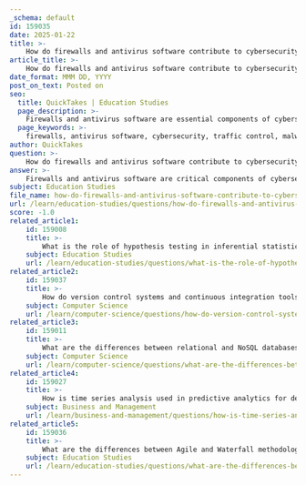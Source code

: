 ```yaml
---
_schema: default
id: 159035
date: 2025-01-22
title: >-
    How do firewalls and antivirus software contribute to cybersecurity?
article_title: >-
    How do firewalls and antivirus software contribute to cybersecurity?
date_format: MMM DD, YYYY
post_on_text: Posted on
seo:
  title: QuickTakes | Education Studies
  page_description: >-
    Firewalls and antivirus software are essential components of cybersecurity, protecting systems and networks by controlling traffic, blocking unauthorized access, detecting and removing malware, and providing real-time protection against potential cyber threats.
  page_keywords: >-
    firewalls, antivirus software, cybersecurity, traffic control, malware detection, real-time protection, network security, unauthorized access, data breaches, malware, system performance, heuristic analysis, security updates, multi-layered security, cyber threats
author: QuickTakes
question: >-
    How do firewalls and antivirus software contribute to cybersecurity?
answer: >-
    Firewalls and antivirus software are critical components of cybersecurity, each serving distinct but complementary roles in protecting computer systems, networks, and data from various cyber threats.\n\n### Firewalls\n\n1. **Traffic Control**: Firewalls act as a barrier between a trusted internal network and untrusted external networks (like the internet). They monitor and control incoming and outgoing network traffic based on predetermined security rules. By blocking unauthorized access and filtering out potentially harmful traffic, firewalls help prevent attacks such as unauthorized access and data breaches.\n\n2. **Blocking Malicious Traffic**: Firewalls can block unwanted network traffic, which reduces the likelihood of malware installation. By preventing unauthorized connections, they help protect systems from external threats.\n\n3. **Network Security**: Firewalls contribute to overall network security by creating a secure infrastructure for devices and applications to operate. They can be hardware-based, software-based, or a combination of both, and are essential for maintaining the integrity of the network.\n\n### Antivirus Software\n\n1. **Malware Detection and Removal**: The primary function of antivirus software is to identify and eliminate malicious software (malware), including viruses, worms, Trojans, and spyware. It scans files and programs for known threats and can also detect suspicious behavior indicative of new or unknown malware through heuristic analysis.\n\n2. **Real-Time Protection**: Antivirus software provides continuous monitoring of the system, ensuring that threats are detected and addressed as they occur. This real-time protection is crucial for preventing malware from infecting devices.\n\n3. **Regular Updates**: To remain effective against evolving malware threats, antivirus software requires regular updates. These updates ensure that the software's database of known threats is current, allowing it to detect the latest malware.\n\n4. **Additional Security Features**: Many antivirus solutions come with extra features, such as firewalls, password managers, and tools for protecting against ransomware and phishing attacks. This multi-layered approach enhances overall security.\n\n5. **System Performance Monitoring**: Some antivirus programs monitor system performance and can alert users to potential issues caused by malware, such as unusual spikes in CPU or memory usage.\n\n### Conclusion\n\nIn summary, firewalls and antivirus software work together to create a robust cybersecurity framework. Firewalls protect the network perimeter by controlling traffic and blocking unauthorized access, while antivirus software focuses on detecting and removing malware within the system. Together, they help safeguard sensitive data and maintain the integrity of computer systems against a wide range of cyber threats.
subject: Education Studies
file_name: how-do-firewalls-and-antivirus-software-contribute-to-cybersecurity.md
url: /learn/education-studies/questions/how-do-firewalls-and-antivirus-software-contribute-to-cybersecurity
score: -1.0
related_article1:
    id: 159008
    title: >-
        What is the role of hypothesis testing in inferential statistics?
    subject: Education Studies
    url: /learn/education-studies/questions/what-is-the-role-of-hypothesis-testing-in-inferential-statistics
related_article2:
    id: 159037
    title: >-
        How do version control systems and continuous integration tools support software development?
    subject: Computer Science
    url: /learn/computer-science/questions/how-do-version-control-systems-and-continuous-integration-tools-support-software-development
related_article3:
    id: 159011
    title: >-
        What are the differences between relational and NoSQL databases, and when would you use each?
    subject: Computer Science
    url: /learn/computer-science/questions/what-are-the-differences-between-relational-and-nosql-databases-and-when-would-you-use-each
related_article4:
    id: 159027
    title: >-
        How is time series analysis used in predictive analytics for demand forecasting?
    subject: Business and Management
    url: /learn/business-and-management/questions/how-is-time-series-analysis-used-in-predictive-analytics-for-demand-forecasting
related_article5:
    id: 159036
    title: >-
        What are the differences between Agile and Waterfall methodologies in software development?
    subject: Education Studies
    url: /learn/education-studies/questions/what-are-the-differences-between-agile-and-waterfall-methodologies-in-software-development
---
```


&nbsp;